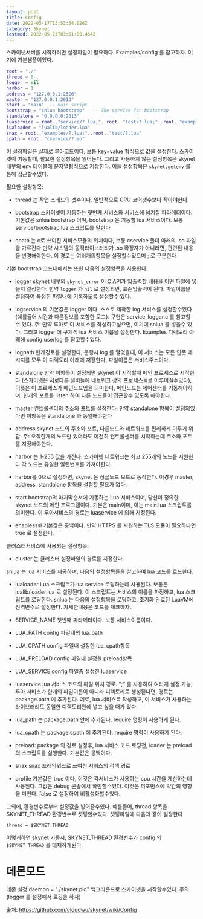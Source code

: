```yaml
---
layout: post
title: Config
date: 2022-03-17T13:53:54.026Z
category: Skynet
lastmod: 2022-05-23T03:51:00.464Z
---
```


스카이넷서버를 시작하려면 설정파일이 필요하다. Examples/config 를 참고하자. 여기에 기본샘플이있다.

```lua
root = "./"
thread = 8
logger = nil
harbor = 1
address = "127.0.0.1:2526"
master = "127.0.0.1:2013"
start = "main"	-- main script
bootstrap = "snlua bootstrap"	-- The service for bootstrap
standalone = "0.0.0.0:2013"
luaservice = root.."service/?.lua;"..root.."test/?.lua;"..root.."examples/?.lua"
lualoader = "lualib/loader.lua"
snax = root.."examples/?.lua;"..root.."test/?.lua"
cpath = root.."cservice/?.so"
```

이 설정파일은 실제로 루아코드이다, 보통 key=value 형식으로 값을 설정한다. 스카이넷이 기동할때, 필요한 설정항목을 읽어둔다. 그리고 사용하지 않는 설정항목은 skynet 내부의 env 테이블에 문자열형식으로 저장한다. 이들 설정항목은 `skynet.getenv` 를 통해 접근할수있다.

필요한 설정항목:

* thread 는 작업 스레드의 갯수이다. 일반적으로 CPU 코어갯수보다 작아야한다.

* bootstrap 스카이넷이 기동하는 첫번째 서비스와 서비스에 넘겨질 파라메터이다. 기본값은 snlua bootstrap 이며, bootstrap 은 기동할 lua 서비스이다. 보통 service/bootstrap.lua 스크립트를 말한다

* cpath 는 c로 쓰여진 서비스모듈의 위치이다, 보통 cservice 폴더 아래의 .so 파일을 가르킨다.만약 시스템의 동적라이브러리가 .so 확장자가 아니라면, 관련된 내용을 변경해야한다. 이 경로는 여러개의항목을 설정할수있으며 ; 로 구분한다

기본 bootstrap 코드내에서는 또한 다음의 설정항목을 사용한다:

* logger skynet 내부의 `skynet_error` 이 C API가 입출력할 내용을 어떤 파일에 넣을지 결정한다. 만약 `logger` 가 `nil` 로 설정되면, 표준입출력이 된다. 파일이름을 설정하여 특정한 파일내에 기록하도록 설정할수 있다.

* logservice 의 기본값은 logger 이다. 스스로 제작한 log 서비스를 설정할수있다(예를들어 시간과 다른정보를 포함한 로그). 구현은 service_logger.c 를 참고할 수 있다. 주: 만약 루아로 이 서비스를 작성하고싶으면, 여기에 snlua 를 넣을수 있다, 그리고 logger 에 구체적 lua 서비스 이름을 설정한다. Examples 디렉토리 아래에 config.userlog 를 참고할수있다.

* logpath 한개경로를 설정한다, 운행시 log 를 열었을때, 이 서비스는 모든 인풋 메시지를 모두 이 디렉토리 아래에 저장한다, 파일이름은 서비스주소이다.

* standalone 만약 이항목이 설정되면 skynet 이 시작할때 메인 프로세스로 시작한다 (스카이넷은 서로다른 설비들에 네트워크 상의 프로세스들로 이루어질수있다), 이뜻은 이 프로세스가 메인노드임을 의미한다, 메인노드는 제어센터를 기동해야하며, 한개의 포트를 listen 하여 다른 노드들이 접근할수 있도록 해야한다.

* master 컨트롤센터의 주소와 포트를 설정한다. 만약 standalone 항목이 설정되있다면 이항목은 standalone 과 동일해야한다

* address skynet 노드의 주소와 포트,  다른노드와 네트워크를 편리하게 이루기 위함. 주: 오직한개의 노드만 있더라도 여전히 컨트롤센터를 시작하는데 주소와 포트를 지정해야한다.

* harbor 는 1-255 값을 가진다.  스카이넷 네트워크는 최고 255개의 노드를 지원한다 각 노드는 유일한 일련번호를 가져야한다.

* harbor를 0으로 설정하면, skynet 은 싱글노드 모드로 동작한다. 이경우 master, address, standalone 항목을 설정할 필요가 없다.

* start bootstrap의 마지막순서에 기동하는 Lua 서비스이며, 당신이 정의한 skynet 노드의 메인 프로그램이다. 기본은 main이며, 이는 main.lua 스크립트를 의미한다. 이 루아서비스의 경로는 luaservice 에 의해 지정된다.

* enablesssl 기본값은 공백이다. 만약 HTTPS 를 지원하는 TLS 모듈이 필요하다면 true 로 설정한다.

클러스터서비스에 사용되는 설정항목:

* cluster 는 클러스터 설정파일의 경로를 지정한다.

snlua 는 lua 서비스를 제공하며, 다음의 설정항목들을 참고하여 lua 코드를 로드한다.

* lualoader Lua 스크립트가 lua service 로딩하는데 사용된다. 보통은 lualib/loader.lua 로 설정된다. 이 스크립트는 서비스의 이름을 파징하고, lua 스크립트를 로딩한다. snlua 는 다음의 설정항목을 로딩하고,  초기화 완료된 LuaVM에 전역변수로 설정한다. 자세한내용은 코드를 체크하자.

* SERVICE_NAME 첫번째 파라메터이다. 보통 서비스이름이다.
* LUA_PATH config 파일내의 lua_path 
* LUA_CPATH config 파일내 설정한 lua_cpath항목
* LUA_PRELOAD config 파일내 설정한 preload항목
* LUA_SERVICE config 파일중 설정한 luaservice


* luaservice lua 서비스 코드의 파일 위치 경로. ";" 를 사용하여 여러개 설정 가능, 루아 서비스가 한개의 파일이름이 아니라 디렉토리로 생성된다면, 경로는 package.path 에 추가된다. 예로, lua 서비스륵 작성하고, 이 서비스가 사용하는 라이브러리도 동일한 디렉토리안에 넣고 싶을 때가 있다.
* lua_path 는 package.path 안에 추가된다. require 명령이 사용하게 된다.
* lua_cpath 는 package.cpath 에 추가된다. require 명령이 사용하게 된다.
* preload: package 의 경로 설정후, lua 서비스 코드 로딩전, loader 는 preload 의 스크립트를 실행한다. 기본값은 공백이다.
* snax snax 프레임워크로 쓰여진 서비스의 검색 경로
* profile 기본값은 true 이다, 이것은 각서비스가 사용하는 cpu 시간을 계산하는데 사용된다. 그값은 debug 콘솔에서 확인할수있다. 이것은 퍼포먼스에 약간의 영향을 미친다. false 로 설정하여 비활성화할수있다.


그외에,  환경변수로부터 설정값을 넣어줄수있다. 예를들어, thread 항목을 SKYNET_THREAD 환경변수로 셋팅할수있다. 셋팅파일에 다음과 같이 설정한다
```
thread = $SKYNET_THREAD
```

이렇게하면 skynet 기동시, SKYNET_THREAD 환경변수가 config 의 `$SKYNET_THREAD` 를 대체하게된다.

# 데몬모드

데몬 설정 daemon = "./skynet.pid"  백그라운드로 스카이넷을 시작할수있다. 주의(logger 를 설정해서 로깅을 하자)


출처: <https://github.com/cloudwu/skynet/wiki/Config> 
